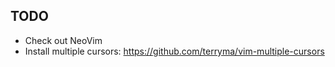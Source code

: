 ## TODO

* Check out NeoVim
* Install multiple cursors: https://github.com/terryma/vim-multiple-cursors
